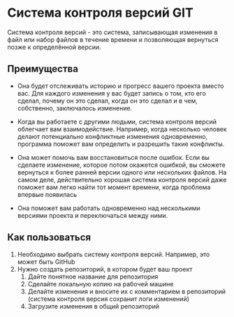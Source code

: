 # Система контроля версий GIT
Система контроля версий - это система, записывающая изменения в файл или набор файлов в течение времени и позволяющая вернуться позже к определённой версии.

## Преимущества
* Она будет отслеживать историю и прогресс вашего проекта вместо вас. Для каждого изменения у вас будет запись о том, кто его сделал, почему он это сделал, когда он это сделал и в чем, собственно, заключалось изменение.

* Когда вы работаете с другими людьми, система контроля версий облегчает вам взаимодействие. Например, когда несколько человек делают потенциально конфликтные изменения одновременно, программа поможет вам определить и разрешить такие конфликты.

* Она может помочь вам восстановиться после ошибок. Если вы сделаете изменение, которое потом окажется ошибкой, вы сможете вернуться к более ранней версии одного или нескольких файлов. На самом деле, действительно хорошая система контроля версий даже поможет вам легко найти тот момент времени, когда проблема впервые появилась

* Она поможет вам работать одновременно над несколькими версиями проекта и переключаться между ними.
## Как пользоваться
1. Необходимо выбрать систему контроля версий. Например, это может быть GitHub
1. Нужно создать репозиторий, в котором будет ваш проект
    1. Дайте понятное название для репозитория
    1. Сделайте локальную копию на рабочей машине
    1. Делайте изменения и вносите их с комментарием в репозиторий (система контроля версия сохранит логи изменений)
    1. Загрузите изменения в общий репозиторий